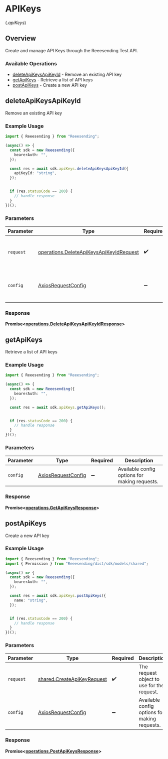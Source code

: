 # APIKeys
(*.apiKeys*)

## Overview

Create and manage API Keys through the Reeesending Test API.

### Available Operations

* [deleteApiKeysApiKeyId](#deleteapikeysapikeyid) - Remove an existing API key
* [getApiKeys](#getapikeys) - Retrieve a list of API keys
* [postApiKeys](#postapikeys) - Create a new API key

## deleteApiKeysApiKeyId

Remove an existing API key

### Example Usage

```typescript
import { Reeesending } from "Reeesending";

(async() => {
  const sdk = new Reeesending({
    bearerAuth: "",
  });

  const res = await sdk.apiKeys.deleteApiKeysApiKeyId({
    apiKeyId: "string",
  });


  if (res.statusCode == 200) {
    // handle response
  }
})();
```

### Parameters

| Parameter                                                                                          | Type                                                                                               | Required                                                                                           | Description                                                                                        |
| -------------------------------------------------------------------------------------------------- | -------------------------------------------------------------------------------------------------- | -------------------------------------------------------------------------------------------------- | -------------------------------------------------------------------------------------------------- |
| `request`                                                                                          | [operations.DeleteApiKeysApiKeyIdRequest](../../models/operations/deleteapikeysapikeyidrequest.md) | :heavy_check_mark:                                                                                 | The request object to use for the request.                                                         |
| `config`                                                                                           | [AxiosRequestConfig](https://axios-http.com/docs/req_config)                                       | :heavy_minus_sign:                                                                                 | Available config options for making requests.                                                      |


### Response

**Promise<[operations.DeleteApiKeysApiKeyIdResponse](../../models/operations/deleteapikeysapikeyidresponse.md)>**


## getApiKeys

Retrieve a list of API keys

### Example Usage

```typescript
import { Reeesending } from "Reeesending";

(async() => {
  const sdk = new Reeesending({
    bearerAuth: "",
  });

  const res = await sdk.apiKeys.getApiKeys();


  if (res.statusCode == 200) {
    // handle response
  }
})();
```

### Parameters

| Parameter                                                    | Type                                                         | Required                                                     | Description                                                  |
| ------------------------------------------------------------ | ------------------------------------------------------------ | ------------------------------------------------------------ | ------------------------------------------------------------ |
| `config`                                                     | [AxiosRequestConfig](https://axios-http.com/docs/req_config) | :heavy_minus_sign:                                           | Available config options for making requests.                |


### Response

**Promise<[operations.GetApiKeysResponse](../../models/operations/getapikeysresponse.md)>**


## postApiKeys

Create a new API key

### Example Usage

```typescript
import { Reeesending } from "Reeesending";
import { Permission } from "Reeesending/dist/sdk/models/shared";

(async() => {
  const sdk = new Reeesending({
    bearerAuth: "",
  });

  const res = await sdk.apiKeys.postApiKeys({
    name: "string",
  });


  if (res.statusCode == 200) {
    // handle response
  }
})();
```

### Parameters

| Parameter                                                                | Type                                                                     | Required                                                                 | Description                                                              |
| ------------------------------------------------------------------------ | ------------------------------------------------------------------------ | ------------------------------------------------------------------------ | ------------------------------------------------------------------------ |
| `request`                                                                | [shared.CreateApiKeyRequest](../../models/shared/createapikeyrequest.md) | :heavy_check_mark:                                                       | The request object to use for the request.                               |
| `config`                                                                 | [AxiosRequestConfig](https://axios-http.com/docs/req_config)             | :heavy_minus_sign:                                                       | Available config options for making requests.                            |


### Response

**Promise<[operations.PostApiKeysResponse](../../models/operations/postapikeysresponse.md)>**

